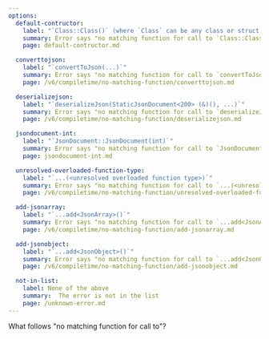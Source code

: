 ```yaml
---
options:
  default-contructor:
    label: "`Class::Class()` (where `Class` can be any class or struct name)" 
    summary: Error says "no matching function for call to `Class::Class()`"
    page: default-contructor.md

  converttojson:
    label: "`convertToJson(...)`"
    summary: Error says "no matching function for call to `convertToJson(...)`"
    page: /v6/compiletime/no-matching-function/converttojson.md

  deserializejson:
    label: "`deserializeJson(StaticJsonDocument<200> (&)(), ...)`"
    summary: Error says "no matching function for call to `deserializeJson(StaticJsonDocument<200> (&)(), ...)`"
    page: /v6/compiletime/no-matching-function/deserializejson.md

  jsondocument-int:
    label: "`JsonDocument::JsonDocument(int)`"
    summary: Error says "no matching function for call to `JsonDocument::JsonDocument(int)`"
    page: jsondocument-int.md

  unresolved-overloaded-function-type:
    label: "`...(<unresolved overloaded function type>)`"
    summary: Error says "no matching function for call to `...(<unresolved overloaded function type>)`"
    page: /v6/compiletime/no-matching-function/unresolved-overloaded-function-type.md

  add-jsonarray:
    label: "`...add<JsonArray>()`"
    summary: Error says "no matching function for call to `...add<JsonArray>()`"
    page: /v6/compiletime/no-matching-function/add-jsonarray.md

  add-jsonobject:
    label: "`...add<JsonObject>()`"
    summary: Error says "no matching function for call to `...add<JsonObject>()`"
    page: /v6/compiletime/no-matching-function/add-jsonobject.md

  not-in-list:
    label: None of the above
    summary:  The error is not in the list
    page: /unknown-error.md
---
```


What follows "no matching function for call to"?
